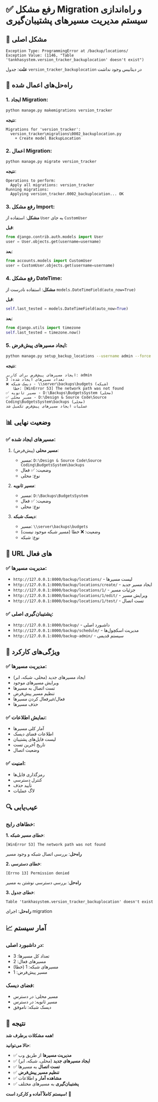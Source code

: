 # ✅ رفع مشکل Migration و راه‌اندازی سیستم مدیریت مسیرهای پشتیبان‌گیری

## 🐛 مشکل اصلی

```
Exception Type: ProgrammingError at /backup/locations/
Exception Value: (1146, "Table 'tankhasystem.version_tracker_backuplocation' doesn't exist")
```

**علت**: جدول `version_tracker_backuplocation` در دیتابیس وجود نداشت

## 🔧 راه‌حل‌های اعمال شده

### **1. ایجاد Migration**:
```bash
python manage.py makemigrations version_tracker
```

**نتیجه**:
```
Migrations for 'version_tracker':
  version_tracker\migrations\0002_backuplocation.py
    + Create model BackupLocation
```

### **2. اعمال Migration**:
```bash
python manage.py migrate version_tracker
```

**نتیجه**:
```
Operations to perform:
  Apply all migrations: version_tracker
Running migrations:
  Applying version_tracker.0002_backuplocation... OK
```

### **3. رفع مشکل Import**:
**مشکل**: استفاده از `User` به جای `CustomUser`

**قبل**:
```python
from django.contrib.auth.models import User
user = User.objects.get(username=username)
```

**بعد**:
```python
from accounts.models import CustomUser
user = CustomUser.objects.get(username=username)
```

### **4. رفع مشکل DateTime**:
**مشکل**: استفاده نادرست از `models.DateTimeField(auto_now=True)`

**قبل**:
```python
self.last_tested = models.DateTimeField(auto_now=True)
```

**بعد**:
```python
from django.utils import timezone
self.last_tested = timezone.now()
```

### **5. ایجاد مسیرهای پیش‌فرض**:
```bash
python manage.py setup_backup_locations --username admin --force
```

**نتیجه**:
```
ایجاد مسیرهای پیش‌فرض برای کاربر: admin
تعداد مسیرهای ایجاد شده: 3
❌ دیسک شبکه - \\server\backups\budgets (شبکه)
   خطا: [WinError 53] The network path was not found
✅ مسیر ثانویه - D:\Backups\BudgetsSystem (محلی)
✅ مسیر محلی - D:\Design & Source Code\Source Coding\BudgetsSystem\backups (محلی)
عملیات ایجاد مسیرهای پیش‌فرض تکمیل شد
```

## 📊 وضعیت نهایی

### **✅ مسیرهای ایجاد شده**:

1. **مسیر محلی** (پیش‌فرض):
   - مسیر: `D:\Design & Source Code\Source Coding\BudgetsSystem\backups`
   - وضعیت: ✅ فعال
   - نوع: محلی

2. **مسیر ثانویه**:
   - مسیر: `D:\Backups\BudgetsSystem`
   - وضعیت: ✅ فعال
   - نوع: محلی

3. **دیسک شبکه**:
   - مسیر: `\\server\backups\budgets`
   - وضعیت: ❌ خطا (مسیر شبکه موجود نیست)
   - نوع: شبکه

## 🚀 URL های فعال

### **✅ مدیریت مسیرها**:
- `http://127.0.0.1:8000/backup/locations/` - لیست مسیرها
- `http://127.0.0.1:8000/backup/locations/create/` - ایجاد مسیر جدید
- `http://127.0.0.1:8000/backup/locations/1/` - جزئیات مسیر
- `http://127.0.0.1:8000/backup/locations/1/edit/` - ویرایش مسیر
- `http://127.0.0.1:8000/backup/locations/1/test/` - تست اتصال

### **✅ پشتیبان‌گیری اصلی**:
- `http://127.0.0.1:8000/backup/` - داشبورد اصلی
- `http://127.0.0.1:8000/backup/schedule/` - مدیریت اسکچول‌ها
- `http://127.0.0.1:8000/backup-admin/` - سیستم قدیمی

## 🎯 ویژگی‌های کارکرد

### **✅ مدیریت مسیرها**:
- ایجاد مسیرهای جدید (محلی، شبکه، ابر)
- ویرایش مسیرهای موجود
- تست اتصال به مسیرها
- تنظیم مسیر پیش‌فرض
- فعال/غیرفعال کردن مسیرها
- حذف مسیرها

### **✅ نمایش اطلاعات**:
- آمار کلی مسیرها
- اطلاعات فضای دیسک
- لیست فایل‌های پشتیبان
- تاریخ آخرین تست
- وضعیت اتصال

### **✅ امنیت**:
- رمزگذاری فایل‌ها
- کنترل دسترسی
- تأیید حذف
- لاگ عملیات

## 🔍 عیب‌یابی

### **خطاهای رایج**:

**1. خطای مسیر شبکه**:
```
[WinError 53] The network path was not found
```
**راه‌حل**: بررسی اتصال شبکه و وجود مسیر

**2. خطای دسترسی**:
```
[Errno 13] Permission denied
```
**راه‌حل**: بررسی دسترسی نوشتن به مسیر

**3. خطای جدول**:
```
Table 'tankhasystem.version_tracker_backuplocation' doesn't exist
```
**راه‌حل**: اجرای migration

## 📈 آمار سیستم

### **در داشبورد اصلی**:
- تعداد کل مسیرها: 3
- مسیرهای فعال: 2
- مسیرهای شبکه: 1 (خطا)
- مسیر پیش‌فرض: 1

### **فضای دیسک**:
- مسیر محلی: در دسترس
- مسیر ثانویه: در دسترس
- دیسک شبکه: ناموفق

## 🎉 نتیجه

**همه مشکلات برطرف شد!**

**حالا می‌توانید**:
- ✅ **مدیریت مسیرها** از طریق وب
- ✅ **ایجاد مسیرهای جدید** (محلی، شبکه، ابر)
- ✅ **تست اتصال** به مسیرها
- ✅ **تنظیم مسیر پیش‌فرض**
- ✅ **مشاهده آمار** و اطلاعات
- ✅ **پشتیبان‌گیری** به مسیرهای مختلف

**سیستم کاملاً آماده و کارکرد است!** 🚀
